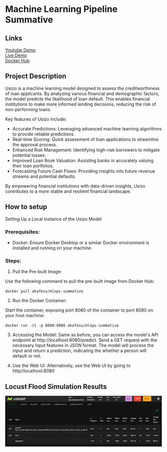 # Machine Learning Pipeline Summative

## Links
[Youtube Demo](https://youtu.be/QQiaFmF4cgc)  
[Live Demo](https://mlops-summative.onrender.com)  
[Docker Hub](https://hub.docker.com/r/akafesu/mlops-summative)

## Project Description
Usizo is a machine learning model designed to assess the creditworthiness of loan applicants. By analyzing various financial and demographic factors, the model predicts the likelihood of loan default. This enables financial institutions to make more informed lending decisions, reducing the risk of non-performing loans.

Key features of Usizo include:

- Accurate Predictions: Leveraging advanced machine learning algorithms to provide reliable predictions.
- Real-time Scoring: Quick assessment of loan applications to streamline the approval process.
- Enhanced Risk Management: Identifying high-risk borrowers to mitigate potential losses.
- Improved Loan Book Valuation: Assisting banks in accurately valuing their loan portfolios.
- Forecasting Future Cash Flows: Providing insights into future revenue streams and potential defaults.

By empowering financial institutions with data-driven insights, Usizo contributes to a more stable and resilient financial landscape.

## How to setup

Setting Up a Local Instance of the Usizo Model

### Prerequisites:
- Docker: Ensure Docker Desktop or a similar Docker environment is installed and running on your machine.

### Steps:
1. Pull the Pre-built Image:

Use the following command to pull the pre-built image from Docker Hub:

`docker pull akafesu/mlops-summative`

2. Run the Docker Container:

Start the container, exposing port 8080 of the container to port 8080 on your host machine:

`docker run -it -p 8080:8080 akafesu/mlops-summative`

3. Accessing the Model:
Same as before, you can access the model's API endpoint at http://localhost:8080/predict.
Send a GET request with the necessary input features in JSON format.
The model will process the input and return a prediction, indicating the whether a person will default or not.

4. Use the Web UI:
Alternatively, use the Web UI by going to http//localhost:8080

## Locust Flood Simulation Results
![Locust Request Simulation Results](Locust.png)